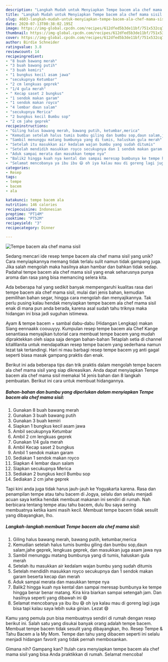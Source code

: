 ```yaml
---
description: "Langkah Mudah untuk Menyiapkan Tempe bacem ala chef mama sisil Anti Gagal"
title: "Langkah Mudah untuk Menyiapkan Tempe bacem ala chef mama sisil Anti Gagal"
slug: 4603-langkah-mudah-untuk-menyiapkan-tempe-bacem-ala-chef-mama-sisil-anti-gagal
date: 2020-07-13T00:38:02.195Z
image: https://img-global.cpcdn.com/recipes/612dfed5b3de11bf/751x532cq70/tempe-bacem-ala-chef-mama-sisil-foto-resep-utama.jpg
thumbnail: https://img-global.cpcdn.com/recipes/612dfed5b3de11bf/751x532cq70/tempe-bacem-ala-chef-mama-sisil-foto-resep-utama.jpg
cover: https://img-global.cpcdn.com/recipes/612dfed5b3de11bf/751x532cq70/tempe-bacem-ala-chef-mama-sisil-foto-resep-utama.jpg
author: Birdie Schneider
ratingvalue: 3.8
reviewcount: 14
recipeingredient:
- "8 buah bawang merah"
- "3 buah bawang putih"
- "3 buah kemiri"
- "1 bungkus kecil asam jawa"
- "secukupnya Ketumbar"
- "2 cm lengkuas geprek"
- "1/4 gula merah"
- " Kecap saset 2 bungkus"
- "1 sendok makan garam"
- "1 sendok makan royco"
- "4 lembar daun salam"
- "secukupnya Merica"
- "2 bungkus kecil Bumbu sop"
- "2 cm jahe geprek"
recipeinstructions:
- "Giling halus bawang merah, bawang putih, ketumbar,merica"
- "Kemudian setelah halus tumis bumbu giling dan bumbu sop,daun salam,jahe geprek, lengkuas geprek, dan masukkan juga asam jawa nya"
- "Sambil menunggu matang bumbunya yang di tumis, haluskan gula merah"
- "Setelah itu masukkan air kedalam wajan bumbu yang sudah ditumis"
- "Setelah mendidih masukkan royco secukupnya dan 1 sendok makan garam beserta kecap dan merah"
- "Aduk sampai merata dan masukkan tempe nya"
- "Balik2 hingga kuah nya kental dan sampai meresap bumbunya ke tempe hingga benar benar matang. Kira kira biarkan sampai setengah jam. Dan hasilnya seperti yang dibawah ini 😄"
- "Selamat mencobanya ya ibu ibu 😄 oh iya kalau mau di goreng lagi juga bisa tapi kalau saya lebih suka ginian. Lezat 😄"
categories:
- Resep
tags:
- tempe
- bacem
- ala

katakunci: tempe bacem ala 
nutrition: 146 calories
recipecuisine: Indonesian
preptime: "PT14M"
cooktime: "PT52M"
recipeyield: "3"
recipecategory: Dinner

---
```



![Tempe bacem ala chef mama sisil](https://img-global.cpcdn.com/recipes/612dfed5b3de11bf/751x532cq70/tempe-bacem-ala-chef-mama-sisil-foto-resep-utama.jpg)

Sedang mencari ide resep tempe bacem ala chef mama sisil yang unik? Cara menyiapkannya memang tidak terlalu sulit namun tidak gampang juga. Jika salah mengolah maka hasilnya akan hambar dan bahkan tidak sedap. Padahal tempe bacem ala chef mama sisil yang enak seharusnya punya aroma dan rasa yang bisa memancing selera kita.

Ada beberapa hal yang sedikit banyak mempengaruhi kualitas rasa dari tempe bacem ala chef mama sisil, mulai dari jenis bahan, kemudian pemilihan bahan segar, hingga cara mengolah dan menyajikannya. Tak perlu pusing kalau hendak menyiapkan tempe bacem ala chef mama sisil enak di mana pun anda berada, karena asal sudah tahu triknya maka hidangan ini bisa jadi suguhan istimewa.

Ayam &amp; tempe bacem + sambal dabu-dabu (Hidangan Lengkap) makan Siang eennaakk coouuyyy. Kumpulan resep tempe bacem ala Chef Kange senantiasa menyajikan tutorial cara membuat tempe bacem yang mudah dipraktekkan oleh siapa saja dengan bahan-bahan Tetaplah setia di channel kitaWanita untuk mendapatkan resep tempe bacem yang sederhana namun lezat tak tertandingi. Hari ni mau barbagi resep tempe bacem yg anti gagal seperti biasa masak gampang praktis dan enak.


Berikut ini ada beberapa tips dan trik praktis dalam mengolah tempe bacem ala chef mama sisil yang siap dikreasikan. Anda dapat menyiapkan Tempe bacem ala chef mama sisil memakai 14 jenis bahan dan 8 langkah pembuatan. Berikut ini cara untuk membuat hidangannya.

<!--inarticleads1-->

##### Bahan-bahan dan bumbu yang diperlukan dalam menyiapkan Tempe bacem ala chef mama sisil:

1. Gunakan 8 buah bawang merah
1. Gunakan 3 buah bawang putih
1. Gunakan 3 buah kemiri
1. Siapkan 1 bungkus kecil asam jawa
1. Ambil secukupnya Ketumbar
1. Ambil 2 cm lengkuas geprek
1. Gunakan 1/4 gula merah
1. Ambil  Kecap saset 2 bungkus
1. Ambil 1 sendok makan garam
1. Sediakan 1 sendok makan royco
1. Siapkan 4 lembar daun salam
1. Siapkan secukupnya Merica
1. Sediakan 2 bungkus kecil Bumbu sop
1. Sediakan 2 cm jahe geprek


Tapi kini anda juga tidak harus jauh-jauh ke Yogyakarta karena. Rasa dan penampilan tempe atau tahu bacem di Jogya, selalu dan selalu menjadi acuan saya ketika hendak membuat makanan ini sendiri di rumah. Nah berbicara tentang tempe atau tahu bacem, dulu Ibu saya sering membuatnya ketika kami masih kecil. Membuat tempe bacem tidak sesulit yang dibayangkan, lho. 

<!--inarticleads2-->

##### Langkah-langkah membuat Tempe bacem ala chef mama sisil:

1. Giling halus bawang merah, bawang putih, ketumbar,merica
1. Kemudian setelah halus tumis bumbu giling dan bumbu sop,daun salam,jahe geprek, lengkuas geprek, dan masukkan juga asam jawa nya
1. Sambil menunggu matang bumbunya yang di tumis, haluskan gula merah
1. Setelah itu masukkan air kedalam wajan bumbu yang sudah ditumis
1. Setelah mendidih masukkan royco secukupnya dan 1 sendok makan garam beserta kecap dan merah
1. Aduk sampai merata dan masukkan tempe nya
1. Balik2 hingga kuah nya kental dan sampai meresap bumbunya ke tempe hingga benar benar matang. Kira kira biarkan sampai setengah jam. Dan hasilnya seperti yang dibawah ini 😄
1. Selamat mencobanya ya ibu ibu 😄 oh iya kalau mau di goreng lagi juga bisa tapi kalau saya lebih suka ginian. Lezat 😄


Kamu yang pemula pun bisa membuatnya sendiri di rumah dengan resep berikut ini. Salah satu yang disukai banyak orang adalah tempe bacem. Membuat tempe bacem tidak sesulit yang dibayangkan, lho. Resep Tempe &amp; Tahu Bacem a la My Mom. Tempe dan tahu yang dibacem seperti ini selalu menjadi hidangan favorit yang tidak pernah membosankan. 

Gimana nih? Gampang kan? Itulah cara menyiapkan tempe bacem ala chef mama sisil yang bisa Anda praktikkan di rumah. Selamat mencoba!
